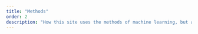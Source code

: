```yaml
---
title: "Methods"
order: 2
description: "How this site uses the methods of machine learning, but also an approach to humanistic analysis called disciplined serendipity."
---
```

